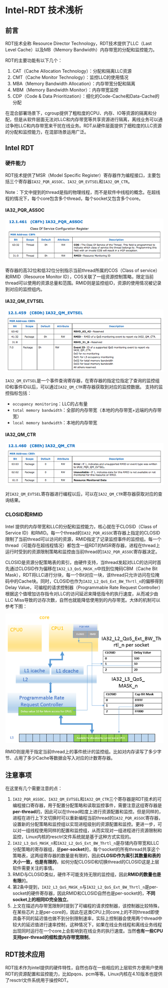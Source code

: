 # Intel-RDT 技术浅析

## 前言

RDT技术全称 Resource Director Technology，RDT技术提供了LLC（Last Level Cache）以及MB（Memory Bandwidth）内存带宽的分配和监控能力。

RDT的主要功能有以下几个：

1. CAT（Cache Allocation Technology）：分配和隔离LLC资源
2. CMT（Cache Monitor Technology）：监控LLC的使用情况
3. MBA（Memory Bandwidth Allocation）：内存带宽分配和隔离
4. MBM（Memory Bandwidth Monitor）：内存带宽监控
5. CDP（Code & Data Prioritization）：细化的Code-Cache和Data-Cache的分配

在混合部署场景下，cgroup提供了粗粒度的CPU、内存、IO等资源的隔离和分配，但是从软件层面无法对LLC和内存带宽等共享资源进行隔离，离线业务可以通过争抢LLC和内存带宽来干扰在线业务。RDT从硬件层面提供了细粒度的LLC资源的分配和监控能力，在混部场景运用广泛。

## Intel RDT

### 硬件能力

RDT技术提供了MSR（Model Specific Register）寄存器作为编程接口，主要包括三个寄存器`IA32_PQR_ASSOC`、`IA32_QM_EVTSEL`和`IA32_QM_CTR`。

Note：下文中提到的thread是指的物理线程，而不是软件中线程的概念。在超线程的情况下，每个core包含多个thread，每个socket又包含多个core。

#### IA32_PQR_ASSOC

![IA32_PQR_ASSOC寄存器](img/rdt_ia32_pqr_assoc.png)

寄存器的高32位和低32位分别指示当前thread所属的COS（Class of service）和RMID（Resource Monitor ID），COS关联了一组资源控制策略，限定当前thread可以使用的资源总量和范围。RMID则是监控组ID，资源的使用情况被记录到对应的监控组内。

#### IA32_QM_EVTSEL

![IA32_QM_EVTSEL寄存器](img/rdt_ia32_qm_evtsel.png)

`IA32_QM_EVTSEL`是一个事件查询寄存器，在寄存器的指定位指定了查询的监控组ID和事件ID以后，可以通过`IA32_QM_CTR`寄存器获取到对应的监控数据。
支持的监控指标包括：

- `occupancy monitoring`：LLC的占有量
- `total memory bandwidth`：全部的内存带宽（本地的内存带宽+远端的内存带宽）
- `local memory bandwidth`：本地的内存带宽

#### IA32_QM_CTR

![IA32_QM_CTR寄存器](img/rdt_ia32_qm_ctr.png)

对`IA32_QM_EVTSEL`寄存器进行编程以后，可以在`IA32_QM_CTR`寄存器获取对应的查询结果。

### CLOSID和RMID

Intel 提供的内存带宽和LLC的分配和监控能力，核心就在于CLOSID（Class of Service ID）和RMID。每一个thread的`IA32_PQR_ASSOC`寄存器上指定的CLOSID限制了当前thread可以访问的资源，RMID指定了记录监控事件的监控组。每一个thread（可能存在超线程情况）都包含一组RDT的MSR寄存器，进程在thread上运行时受到的资源限制策略和监控由当前thread的`IA32_PQR_ASSOC`寄存器决定。

CLOSID是资源分配策略表的索引，由硬件支持，当thread发起对LLC的访问时首先通过CLOSID作为偏移在`IA32_L3_QoS_MASK_n`中找到位掩码CBM（Cache Bit Mask），RDT将LLC进行分块，每一个Bit对应一块，该thread只允许访问在位掩码中的Cache块。同时，CLOSID也作为`IA32_L2_QoS_Ext_BW_Thrtl_n`的偏移得到Delay Value，可编程的请求控制器（Programmable Rate Request Controller）根据这个值增加访存指令对LLC的访问延迟来降低指令的执行速度，从而减少由LLC Miss导致的访存次数，自然也就能降低使用到的内存带宽。大体的机制可以参考下图：

![CAT和MBM实现](img/rdt_cat_mbm_impl.png)

RMID则是用于指定当前thread上的事件统计的监控组。比如对内存读写了多少字节、占用了多少Cache等数据会写入对应的计数寄存器。

## 注意事项

在这里有几个需要注意的点：

1. `IA32_PQR_ASSOC`、`IA32_QM_EVTSEL`和`IA32_QM_CTR`三个寄存器是RDT技术的可编程接口寄存器，用于配置分配策略和读取监控事件，需要注意这组寄存器是**per-thread**的，因此可以在thread粒度上进行资源配置和监控。但是同样的，进程在进行上下文切换时可以重新编程当前thread的`IA32_PQR_ASSOC`寄存器，设置新的分配策略和监控组以实现进程级别的资源配置和监控。更进一步，可以对一组线程使用同样的配置和监控组，从而实现对一组进程进行资源限制和监控，Linux内核的resctrl文件系统就是基于这种方式实现的。
2. `IA32_L3_QoS_MASK_n`和`IA32_L2_QoS_Ext_BW_Thrtl_n`是存储内存带宽和LLC分配策略的寄存器组，是**per-socket**的，每个socket的所有thread共享这个策略表，这两组寄存器的数量是有限的，因此**CLOSID作为索引其数量和表的大小一致，也是有限的**，如何分配CLOSID和切换thread的CLOSID这是上层软件需要关注的事情。
3. RMID与CLOSID类似，硬件不可能支持无限的监控组，因此**RMID的数量也是有限**的。
4. 第2条中提到，`IA32_L3_QoS_MASK_n`与`IA32_L2_QoS_Ext_BW_Thrtl_n`是per-socket的硬件寄存器，因此RMID和CLOSID自然也是per-socket的，**不同socket上的相同ID完全独立**。
5. 上文在描述内存带宽限制时提到了可编程的请求控制器，该控制器比较特殊，在某些芯片上是per-core的，因此在这类CPU上同core上的不同thread即使具备不同的延迟值也做不到分别限制速率，实际上控制器会使用两个thread中较大的延迟值进行速率控制，这种情况下，如果在线业务线程和离线业务线程出现同时运行在一个core上会影响到在线业务的执行速度。当然**也有一些CPU支持per-thread的细粒度内存带宽限制**。

## RDT技术应用

RDT技术作为intel提供的硬件特性，自然也存在一些相应的上层软件方便用户使用RDT的资源配置和监控能力，比如pqos、pcm等等。Linux内核在4.10版本也提供了resctrl文件系统用于操控RDT。
